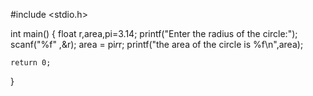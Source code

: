 #include <stdio.h>

int main() {
    float r,area,pi=3.14;
    printf("Enter the radius of the circle:");
    scanf("%f" ,&r);
    area = pi*r*r;
    printf("the area of the circle is %f\n",area);
    

    return 0;
}
